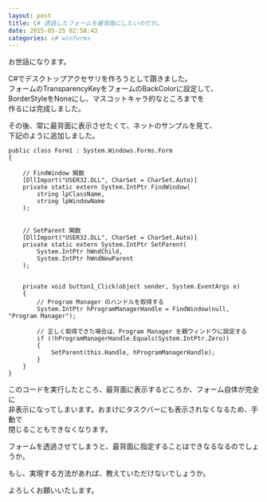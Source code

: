 ```yaml
---
layout: post
title: C# 透過したフォームを最背面にしたいのだが…
date: 2015-05-25 02:58:43
categories: c# winforms
---
```

<p>お世話になります。</p>

<p>C#でデスクトップアクセサリを作ろうとして躓きました。<br>
フォームのTransparencyKeyをフォームのBackColorに設定して、<br>
BorderStyleをNoneにし、マスコットキャラ的なところまでを<br>
作るには完成しました。</p>

<p>その後、常に最背面に表示させたくて、ネットのサンプルを見て、<br>
下記のように追加しました。</p>

```
public class Form1 : System.Windows.Forms.Form
{

    // FindWindow 関数
    [DllImport("USER32.DLL", CharSet = CharSet.Auto)]
    private static extern System.IntPtr FindWindow(
        string lpClassName,
        string lpWindowName
    );


    // SetParent 関数
    [DllImport("USER32.DLL", CharSet = CharSet.Auto)]
    private static extern System.IntPtr SetParent(
        System.IntPtr hWndChild,
        System.IntPtr hWndNewParent
    );


    private void button1_Click(object sender, System.EventArgs e)
    {
        // Program Manager のハンドルを取得する
        System.IntPtr hProgramManagerHandle = FindWindow(null, "Program Manager");

        // 正しく取得できた場合は、Program Manager を親ウィンドウに設定する
        if (!hProgramManagerHandle.Equals(System.IntPtr.Zero))
        {
            SetParent(this.Handle, hProgramManagerHandle);
        }
    }
}
```

<p>このコードを実行したところ、最背面に表示するどころか、フォーム自体が完全に<br>
非表示になってしまいます。おまけにタスクバーにも表示されなくなるため、手動で<br>
閉じることもできなくなります。</p>

<p>フォームを透過させてしまうと、最背面に指定することはできなるなるのでしょうか。</p>

<p>もし、実現する方法があれば、教えていただけないでしょうか。</p>

<p>よろしくお願いいたします。</p>
